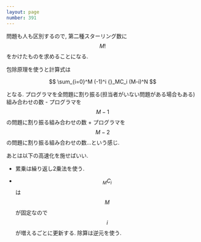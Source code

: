```yaml
---
layout: page
number: 391
---
```

問題も人も区別するので, 第二種スターリング数に $$ M! $$ をかけたものを求めることになる.

包除原理を使うと計算式は

$$
\sum_{i=0}^M (-1)^i {}_MC_i (M-i)^N
$$

となる. プログラマを全問題に割り振る(担当者がいない問題がある場合もある)組み合わせの数 - プログラマを $$ M-1 $$ の問題に割り振る組み合わせの数 + プログラマを $$ M-2 $$ の問題に割り振る組み合わせの数…という感じ.

あとは以下の高速化を施せばいい.

* 累乗は繰り返し2乗法を使う.

* $$ {}_MC_i $$ は $$ M $$ が固定なので $$ i $$ が増えるごとに更新する. 除算は逆元を使う.
